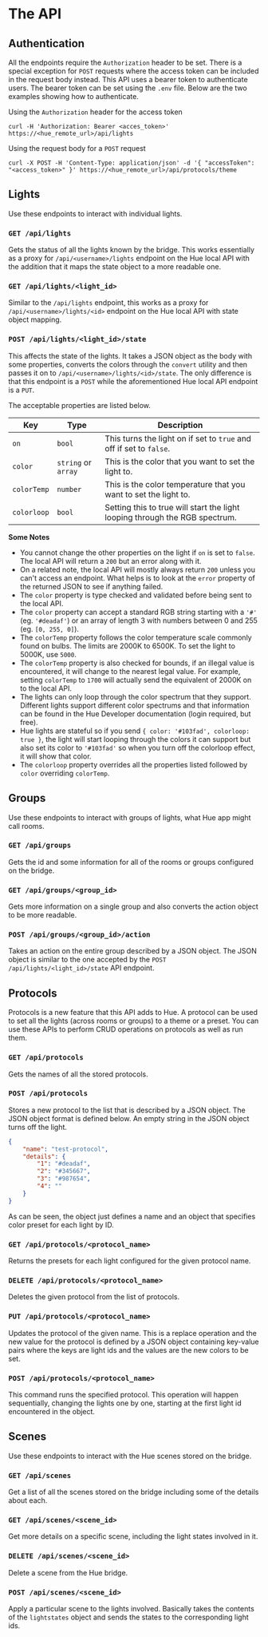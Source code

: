 # The API

## Authentication

All the endpoints require the `Authorization` header to be set. There is a special exception for `POST` requests where the access token can be included in the request body instead. This API uses a bearer token to authenticate users. The bearer token can be set using the `.env` file. Below are the two examples showing how to authenticate.

Using the `Authorization` header for the access token
```shell
curl -H 'Authorization: Bearer <acces_token>' https://<hue_remote_url>/api/lights
```

Using the request body for a `POST` request
```shell
curl -X POST -H 'Content-Type: application/json' -d '{ "accessToken": "<access_token>" }' https://<hue_remote_url>/api/protocols/theme
```

## Lights

Use these endpoints to interact with individual lights.

### `GET /api/lights`

Gets the status of all the lights known by the bridge. This works essentially as a proxy for `/api/<username>/lights` endpoint on the Hue local API with the addition that it maps the state object to a more readable one.

### `GET /api/lights/<light_id>`

Similar to the `/api/lights` endpoint, this works as a proxy for `/api/<username>/lights/<id>` endpoint on the Hue local API with state object mapping.

### `POST /api/lights/<light_id>/state`

This affects the state of the lights. It takes a JSON object as the body with some properties, converts the colors through the `convert` utility and then passes it on to `/api/<username>/lights/<id>/state`. The only difference is that this endpoint is a `POST` while the aforementioned Hue local API endpoint is a `PUT`.

The acceptable properties are listed below.

| Key         | Type                | Description                                                                 |
|-------------|---------------------|-----------------------------------------------------------------------------|
| `on`        | `bool`              | This turns the light on if set to `true` and off if set to `false`.         |
| `color`     | `string` or `array` | This is the color that you want to set the light to.                        |
| `colorTemp` | `number`            | This is the color temperature that you want to set the light to.            |
| `colorloop` | `bool`              | Setting this to true will start the light looping through the RGB spectrum. |

**Some Notes**

* You cannot change the other properties on the light if `on` is set to `false`. The local API will return a `200` but an error along with it.
* On a related note, the local API will mostly always return `200` unless you can't access an endpoint. What helps is to look at the `error` property of the returned JSON to see if anything failed.
* The `color` property is type checked and validated before being sent to the local API.
* The `color` property can accept a standard RGB string starting with a `'#'` (eg. `'#deadaf'`) or an array of length 3 with numbers between 0 and 255 (eg. `[0, 255, 0]`).
* The `colorTemp` property follows the color temperature scale commonly found on bulbs. The limits are 2000K to 6500K. To set the light to 5000K, use `5000`.
* The `colorTemp` property is also checked for bounds, if an illegal value is encountered, it will change to the nearest legal value. For example, setting `colorTemp` to `1700` will actually send the equivalent of 2000K on to the local API.
* The lights can only loop through the color spectrum that they support. Different lights support different color spectrums and that information can be found in the Hue Developer documentation (login required, but free).
* Hue lights are stateful so if you send `{ color: '#103fad', colorloop: true }`, the light will start looping through the colors it can support but also set its color to `'#103fad'` so when you turn off the colorloop effect, it will show that color.
* The `colorloop` property overrides all the properties listed followed by `color` overriding `colorTemp`.

## Groups

Use these endpoints to interact with groups of lights, what Hue app might call rooms.

### `GET /api/groups`

Gets the id and some information for all of the rooms or groups configured on the bridge.

### `GET /api/groups/<group_id>`

Gets more information on a single group and also converts the action object to be more readable.

### `POST /api/groups/<group_id>/action`

Takes an action on the entire group described by a JSON object. The JSON object is similar to the one accepted by the `POST /api/lights/<light_id>/state` API endpoint.

## Protocols

Protocols is a new feature that this API adds to Hue. A protocol can be used to set all the lights (across rooms or groups) to a theme or a preset. You can use these APIs to perform CRUD operations on protocols as well as run them.

### `GET /api/protocols`

Gets the names of all the stored protocols.

### `POST /api/protocols`

Stores a new protocol to the list that is described by a JSON object. The JSON object format is defined below. An empty string in the JSON object turns off the light.

```json
{
    "name": "test-protocol",
    "details": {
        "1": "#deadaf",
        "2": "#345667",
        "3": "#987654",
        "4": ""
    }
}
```

As can be seen, the object just defines a name and an object that specifies color preset for each light by ID.

###  `GET /api/protocols/<protocol_name>`

Returns the presets for each light configured for the given protocol name.

### `DELETE /api/protocols/<protocol_name>`

Deletes the given protocol from the list of protocols.

### `PUT /api/protocols/<protocol_name>`

Updates the protocol of the given name. This is a replace operation and the new value for the protocol is defined by a JSON object containing key-value pairs where the keys are light ids and the values are the new colors to be set.

### `POST /api/protocols/<protocol_name>`

This command runs the specified protocol. This operation will happen sequentially, changing the lights one by one, starting at the first light id encountered in the object.

## Scenes

Use these endpoints to interact with the Hue scenes stored on the bridge.

### `GET /api/scenes`

Get a list of all the scenes stored on the bridge including some of the details about each.

### `GET /api/scenes/<scene_id>`

Get more details on a specific scene, including the light states involved in it.

### `DELETE /api/scenes/<scene_id>`

Delete a scene from the Hue bridge.

### `POST /api/scenes/<scene_id>`

Apply a particular scene to the lights involved. Basically takes the contents of the `lightstates` object and sends the states to the corresponding light ids. 
